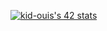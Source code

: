 <a href="https://github.com/oakoudad/badge42"><img src="https://badge.mediaplus.ma/greenbinary/kid-ouis" alt="kid-ouis's 42 stats" /></a>
